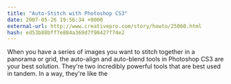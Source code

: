 ```yaml
---
title: "Auto-Stitch with Photoshop CS3"
date: 2007-05-26 19:56:34 +0000
external-url: http://www.creativepro.com/story/howto/25060.html
hash: ed53b88bff7e884a369d7f90427f74e2
---
```


When you have a series of images you want to stitch together in a panorama or grid, the auto-align and auto-blend tools in Photoshop CS3 are your best solution. They're two incredibly powerful tools that are best used in tandem. In a way, they're like the
